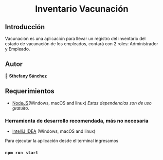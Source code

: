 <h1 align="center">Inventario Vacunación</h1>

## Introducción
Vacunación es una aplicación para llevar un registro del inventario del estado de vacunación de los empleados, contará con 2 roles: Administrador y Empleado. 

## Autor

👤  **Sthefany Sánchez**

## Requerimientos

- [NodeJS](https://nodejs.org/es/download/)(Windows, macOS and linux)
*Estas dependencias son de uso gratuito.*

### Herramienta de desarrollo recomendada, más no necesaria

- [IntelliJ IDEA](https://www.visualstudio.com/vs/) (Windows, macOS and linux)

Para ejecutar la aplicación desde el terminal ingresamos

### `npm run start`
 
